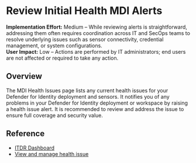 #  Review Initial Health MDI Alerts
**Implementation Effort:** Medium – While reviewing alerts is straightforward, addressing them often requires coordination across IT and SecOps teams to resolve underlying issues such as sensor connectivity, credential management, or system configurations.  
**User Impact:** Low – Actions are performed by IT administrators; end users are not affected or required to take any action.  

## Overview
The MDI Health Issues page lists any current health issues for your Defender for Identity deployment and sensors. It notifies you of any problems in your Defender for Identity deployment or workspace by raising a health issue alert. It is recommended to review and address the issue to ensure full coverage and security value.

## Reference
* [ITDR Dashboard](https://learn.microsoft.com/defender-for-identity/dashboard#access-the-dashboard)  
* [View and manage health issue](https://learn.microsoft.com/defender-for-identity/health-alerts)  